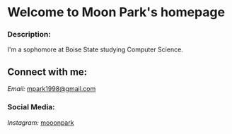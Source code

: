# Welcome to Moon Park's homepage

### Description: <br/> 
I'm a sophomore at Boise State studying Computer Science. <br/>

## Connect with me: <br/>
_Email:_ mpark1998@gmail.com <br/>

### Social Media: <br/>

_Instagram:_ [mooonpark](https://www.instagram.com/mooonpark/) <br/>
